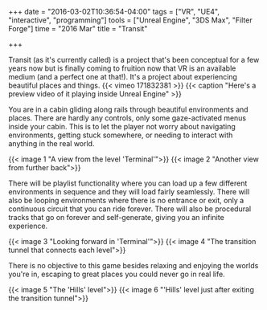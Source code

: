 +++
date = "2016-03-02T10:36:54-04:00"
tags = ["VR", "UE4", "interactive", "programming"]
tools = ["Unreal Engine", "3DS Max", "Filter Forge"]
time = "2016 Mar"
title = "Transit"

+++

Transit (as it's currently called) is a project that's been conceptual for a few years now but is finally coming to fruition now that VR is an available medium (and a perfect one at that!). It's a project about experiencing beautiful places and things.
{{< vimeo 171832381 >}}
{{< caption "Here's a preview video of it playing inside Unreal Engine" >}}

You are in a cabin gliding along rails through beautiful environments and places. There are hardly any controls, only some gaze-activated menus inside your cabin. This is to let the player not worry about navigating environments, getting stuck somewhere, or needing to interact with anything in the real world.

{{< image 1 "A view from the level 'Terminal'">}}
{{< image 2 "Another view from further back">}}

There will be playlist functionality where you can load up a few different environments in sequence and they will load fairly seamlessly. There will also be looping environments where there is no entrance or exit, only a continuous circuit that you can ride forever. There will also be procedural tracks that go on forever and self-generate, giving you an infinite experience.

{{< image 3 "Looking forward in 'Terminal'">}}
{{< image 4 "The transition tunnel that connects each level">}}

There is no objective to this game besides relaxing and enjoying the worlds you're in, escaping to great places you could never go in real life.

{{< image 5 "The 'Hills' level">}}
{{< image 6 "'Hills' level just after exiting the transition tunnel">}}
